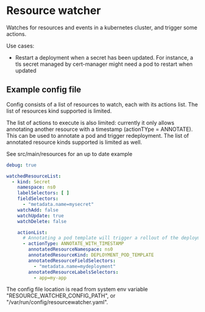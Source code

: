 # Resource watcher

Watches for resources and events in a kubernetes cluster, and trigger some actions.

Use cases:

- Restart a deployment when a secret has been updated.
  For instance, a tls secret managed by cert-manager might need a pod to restart when updated

## Example config file

Config consists of a list of resources to watch, each with its actions list.
The list of resources kind supported is limited.

The list of actions to execute is also limited: currently it only allows annotating another resource with a timestamp (actionTYpe = ANNOTATE).
This can be used to annotate a pod and trigger redeployment. The list of annotated resource kinds supported is limited as well.

See src/main/resources for an up to date example

```yaml
debug: true

watchedResourceList:
  - kind: Secret
    namespace: ns0
    labelSelectors: [ ]
    fieldSelectors:
      - "metadata.name=mysecret"
    watchAdd: false
    watchUpdate: true
    watchDelete: false

    actionList:
      # Annotating a pod template will trigger a rollout of the deployment
      - actionType: ANNOTATE_WITH_TIMESTAMP
        annotatedResourceNamespace: ns0
        annotatedResourceKind: DEPLOYMENT_POD_TEMPLATE
        annotatedResourceFieldSelectors:
          - "metadata.name=mydeployment"
        annotatedResourceLabelsSelectors:
          - app=my-app
```

The config file location is read from system env variable "RESOURCE_WATCHER_CONFIG_PATH", or "/var/run/config/resourcewatcher.yaml".


